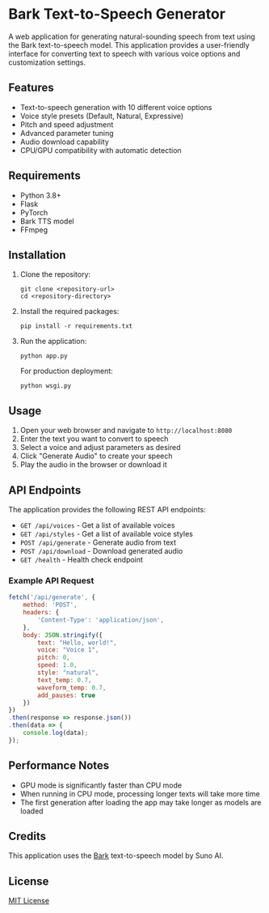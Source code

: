 # Bark Text-to-Speech Generator

A web application for generating natural-sounding speech from text using the Bark text-to-speech model. This application provides a user-friendly interface for converting text to speech with various voice options and customization settings.

## Features

- Text-to-speech generation with 10 different voice options
- Voice style presets (Default, Natural, Expressive)
- Pitch and speed adjustment
- Advanced parameter tuning
- Audio download capability
- CPU/GPU compatibility with automatic detection

## Requirements

- Python 3.8+
- Flask
- PyTorch
- Bark TTS model
- FFmpeg

## Installation

1. Clone the repository:
   ```
   git clone <repository-url>
   cd <repository-directory>
   ```

2. Install the required packages:
   ```
   pip install -r requirements.txt
   ```

3. Run the application:
   ```
   python app.py
   ```

   For production deployment:
   ```
   python wsgi.py
   ```

## Usage

1. Open your web browser and navigate to `http://localhost:8080`
2. Enter the text you want to convert to speech
3. Select a voice and adjust parameters as desired
4. Click "Generate Audio" to create your speech
5. Play the audio in the browser or download it

## API Endpoints

The application provides the following REST API endpoints:

- `GET /api/voices` - Get a list of available voices
- `GET /api/styles` - Get a list of available voice styles
- `POST /api/generate` - Generate audio from text
- `POST /api/download` - Download generated audio
- `GET /health` - Health check endpoint

### Example API Request

```javascript
fetch('/api/generate', {
    method: 'POST',
    headers: {
        'Content-Type': 'application/json',
    },
    body: JSON.stringify({
        text: "Hello, world!",
        voice: "Voice 1",
        pitch: 0,
        speed: 1.0,
        style: "natural",
        text_temp: 0.7,
        waveform_temp: 0.7,
        add_pauses: true
    })
})
.then(response => response.json())
.then(data => {
    console.log(data);
});
```

## Performance Notes

- GPU mode is significantly faster than CPU mode
- When running in CPU mode, processing longer texts will take more time
- The first generation after loading the app may take longer as models are loaded

## Credits

This application uses the [Bark](https://github.com/suno-ai/bark) text-to-speech model by Suno AI.

## License

[MIT License](LICENSE) 